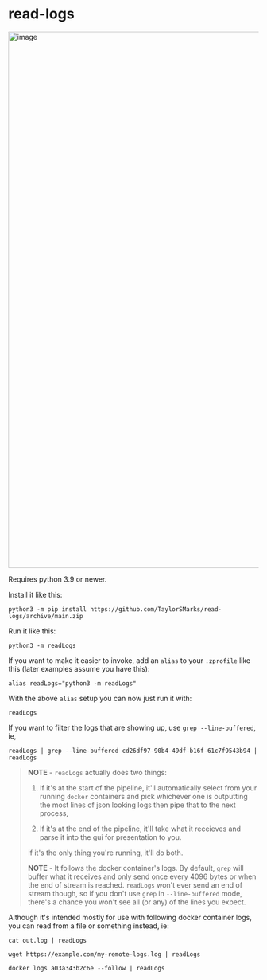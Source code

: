 # read-logs

<img width="1687" height="1077" alt="image" src="https://github.com/user-attachments/assets/9e3b7e20-852c-49ba-90da-74360c3f7ead" />

Requires python 3.9 or newer.

Install it like this:

    python3 -m pip install https://github.com/TaylorSMarks/read-logs/archive/main.zip

Run it like this:

    python3 -m readLogs

If you want to make it easier to invoke, add an `alias` to your `.zprofile` like this (later examples assume you have this):

    alias readLogs="python3 -m readLogs"

With the above `alias` setup you can now just run it with:

    readLogs

If you want to filter the logs that are showing up, use `grep --line-buffered`, ie,

    readLogs | grep --line-buffered cd26df97-90b4-49df-b16f-61c7f9543b94 | readLogs

> **NOTE** - `readLogs` actually does two things:
> 1. If it's at the start of the pipeline, it'll automatically select from your running `docker` containers and pick whichever one is outputting the most lines of json looking logs then pipe that to the next process, 
>
> 2. If it's at the end of the pipeline, it'll take what it receieves and parse it into the gui for presentation to you.
>
> If it's the only thing you're running, it'll do both.
>
> **NOTE** - It follows the docker container's logs. By default, `grep` will buffer what it receives and only send once every 4096 bytes or when the end of stream is reached. `readLogs` won't ever send an end of stream though, so if you don't use `grep` in `--line-buffered` mode, there's a chance you won't see all (or any) of the lines you expect.


Although it's intended mostly for use with following docker container logs, you can read from a file or something instead, ie:

    cat out.log | readLogs

    wget https://example.com/my-remote-logs.log | readLogs

    docker logs a03a343b2c6e --follow | readLogs
